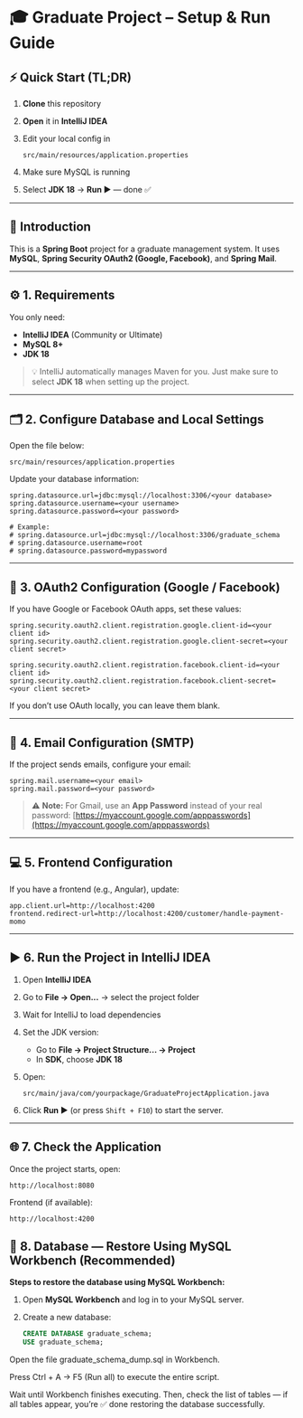
# 🎓 Graduate Project – Setup & Run Guide

## ⚡ Quick Start (TL;DR)

1. **Clone** this repository
2. **Open** it in **IntelliJ IDEA**
3. Edit your local config in

   ```
   src/main/resources/application.properties
   ```
4. Make sure MySQL is running
5. Select **JDK 18** → **Run ▶️** — done ✅

---

## 🧩 Introduction

This is a **Spring Boot** project for a graduate management system.
It uses **MySQL**, **Spring Security OAuth2 (Google, Facebook)**, and **Spring Mail**.

---

## ⚙️ 1. Requirements

You only need:

* **IntelliJ IDEA** (Community or Ultimate)
* **MySQL 8+**
* **JDK 18**

> 💡 IntelliJ automatically manages Maven for you.
> Just make sure to select **JDK 18** when setting up the project.

---

## 🗂️ 2. Configure Database and Local Settings

Open the file below:

```
src/main/resources/application.properties
```

Update your database information:

```properties
spring.datasource.url=jdbc:mysql://localhost:3306/<your database>
spring.datasource.username=<your username>
spring.datasource.password=<your password>

# Example:
# spring.datasource.url=jdbc:mysql://localhost:3306/graduate_schema
# spring.datasource.username=root
# spring.datasource.password=mypassword
```

---

## 🔐 3. OAuth2 Configuration (Google / Facebook)

If you have Google or Facebook OAuth apps, set these values:

```properties
spring.security.oauth2.client.registration.google.client-id=<your client id>
spring.security.oauth2.client.registration.google.client-secret=<your client secret>

spring.security.oauth2.client.registration.facebook.client-id=<your client id>
spring.security.oauth2.client.registration.facebook.client-secret=<your client secret>
```

If you don’t use OAuth locally, you can leave them blank.

---

## 📧 4. Email Configuration (SMTP)

If the project sends emails, configure your email:

```properties
spring.mail.username=<your email>
spring.mail.password=<your password>
```

> ⚠️ **Note:**
> For Gmail, use an **App Password** instead of your real password:
> [https://myaccount.google.com/apppasswords](https://myaccount.google.com/apppasswords)

---

## 💻 5. Frontend Configuration

If you have a frontend (e.g., Angular), update:

```properties
app.client.url=http://localhost:4200
frontend.redirect-url=http://localhost:4200/customer/handle-payment-momo
```

---

## ▶️ 6. Run the Project in IntelliJ IDEA

1. Open **IntelliJ IDEA**
2. Go to **File → Open...** → select the project folder
3. Wait for IntelliJ to load dependencies
4. Set the JDK version:

   * Go to **File → Project Structure... → Project**
   * In **SDK**, choose **JDK 18**
5. Open:

   ```
   src/main/java/com/yourpackage/GraduateProjectApplication.java
   ```
6. Click **Run ▶️** (or press `Shift + F10`) to start the server.

---

## 🌐 7. Check the Application

Once the project starts, open:

```
http://localhost:8080
```

Frontend (if available):

```
http://localhost:4200
```
## 🧩 8. Database — Restore Using MySQL Workbench (Recommended)

**Steps to restore the database using MySQL Workbench:**

1. Open **MySQL Workbench** and log in to your MySQL server.  

2. Create a new database:
   ```sql
   CREATE DATABASE graduate_schema;
   USE graduate_schema;
Open the file graduate_schema_dump.sql in Workbench.

Press Ctrl + A → F5 (Run all) to execute the entire script.

Wait until Workbench finishes executing.
Then, check the list of tables — if all tables appear, you’re ✅ done restoring the database successfully.
